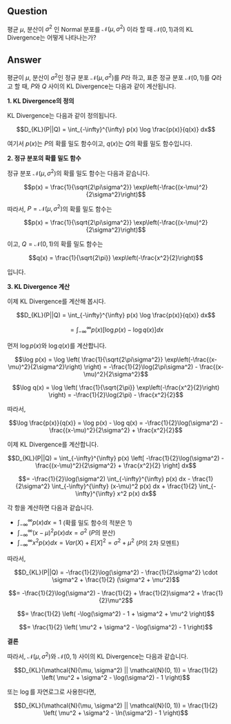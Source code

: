 ## Question
평균 $\mu$, 분산이 $\sigma^2$ 인 Normal 분포를 $\mathcal{N}(\mu, \sigma^2)$ 이라 할 때 
$\mathcal{N}(0, 1)$과의 KL Divergence는 어떻게 나타나는가? 

## Answer 
평균이 $\mu$, 분산이 $\sigma^2$인 정규 분포 $\mathcal{N}(\mu, \sigma^2)$를 $P$라 하고, 표준 정규 분포 $\mathcal{N}(0, 1)$를 $Q$라고 할 때, $P$와 $Q$ 사이의 KL Divergence는 다음과 같이 계산됩니다.

**1. KL Divergence의 정의**

KL Divergence는 다음과 같이 정의됩니다.

$$D_{KL}(P||Q) = \int_{-\infty}^{\infty} p(x) \log \frac{p(x)}{q(x)} dx$$

여기서 $p(x)$는 $P$의 확률 밀도 함수이고, $q(x)$는 $Q$의 확률 밀도 함수입니다.

**2. 정규 분포의 확률 밀도 함수**

정규 분포 $\mathcal{N}(\mu, \sigma^2)$의 확률 밀도 함수는 다음과 같습니다.

$$p(x) = \frac{1}{\sqrt{2\pi\sigma^2}} \exp\left(-\frac{(x-\mu)^2}{2\sigma^2}\right)$$

따라서, $P = \mathcal{N}(\mu, \sigma^2)$의 확률 밀도 함수는

$$p(x) = \frac{1}{\sqrt{2\pi\sigma^2}} \exp\left(-\frac{(x-\mu)^2}{2\sigma^2}\right)$$

이고, $Q = \mathcal{N}(0, 1)$의 확률 밀도 함수는

$$q(x) = \frac{1}{\sqrt{2\pi}} \exp\left(-\frac{x^2}{2}\right)$$

입니다.

**3. KL Divergence 계산**

이제 KL Divergence를 계산해 봅시다.

$$D_{KL}(P||Q) = \int_{-\infty}^{\infty} p(x) \log \frac{p(x)}{q(x)} dx$$

$$= \int_{-\infty}^{\infty} p(x) \left[ \log p(x) - \log q(x) \right] dx$$

먼저 $\log p(x)$와 $\log q(x)$를 계산합니다.

$$\log p(x) = \log \left( \frac{1}{\sqrt{2\pi\sigma^2}} \exp\left(-\frac{(x-\mu)^2}{2\sigma^2}\right) \right) = -\frac{1}{2}\log(2\pi\sigma^2) - \frac{(x-\mu)^2}{2\sigma^2}$$

$$\log q(x) = \log \left( \frac{1}{\sqrt{2\pi}} \exp\left(-\frac{x^2}{2}\right) \right) = -\frac{1}{2}\log(2\pi) - \frac{x^2}{2}$$

따라서,

$$\log \frac{p(x)}{q(x)} = \log p(x) - \log q(x) = -\frac{1}{2}\log(\sigma^2) - \frac{(x-\mu)^2}{2\sigma^2} + \frac{x^2}{2}$$

이제 KL Divergence를 계산합니다.

$$D_{KL}(P||Q) = \int_{-\infty}^{\infty} p(x) \left[ -\frac{1}{2}\log(\sigma^2) - \frac{(x-\mu)^2}{2\sigma^2} + \frac{x^2}{2} \right] dx$$

$$= -\frac{1}{2}\log(\sigma^2) \int_{-\infty}^{\infty} p(x) dx - \frac{1}{2\sigma^2} \int_{-\infty}^{\infty} (x-\mu)^2 p(x) dx + \frac{1}{2} \int_{-\infty}^{\infty} x^2 p(x) dx$$

각 항을 계산하면 다음과 같습니다.

*   $\int_{-\infty}^{\infty} p(x) dx = 1$ (확률 밀도 함수의 적분은 1)
*   $\int_{-\infty}^{\infty} (x-\mu)^2 p(x) dx = \sigma^2$ ($P$의 분산)
*   $\int_{-\infty}^{\infty} x^2 p(x) dx = Var(X) + E[X]^2 = \sigma^2 + \mu^2$ ($P$의 2차 모멘트)

따라서,

$$D_{KL}(P||Q) = -\frac{1}{2}\log(\sigma^2) - \frac{1}{2\sigma^2} \cdot \sigma^2 + \frac{1}{2} (\sigma^2 + \mu^2)$$

$$= -\frac{1}{2}\log(\sigma^2) - \frac{1}{2} + \frac{1}{2}\sigma^2 + \frac{1}{2}\mu^2$$

$$= \frac{1}{2} \left( -\log(\sigma^2) - 1 + \sigma^2 + \mu^2 \right)$$

$$= \frac{1}{2} \left( \mu^2 + \sigma^2 - \log(\sigma^2) - 1 \right)$$

**결론**

따라서, $\mathcal{N}(\mu, \sigma^2)$와 $\mathcal{N}(0, 1)$ 사이의 KL Divergence는 다음과 같습니다.

$$D_{KL}(\mathcal{N}(\mu, \sigma^2) || \mathcal{N}(0, 1)) = \frac{1}{2} \left( \mu^2 + \sigma^2 - \log(\sigma^2) - 1 \right)$$

또는 $\log$를 자연로그로 사용한다면,

$$D_{KL}(\mathcal{N}(\mu, \sigma^2) || \mathcal{N}(0, 1)) = \frac{1}{2} \left( \mu^2 + \sigma^2 - \ln(\sigma^2) - 1 \right)$$